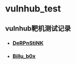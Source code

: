 # vulnhub_test
## vulnhub靶机测试记录
- ### [DeRPnStiNK](https://github.com/trialv/vulnhub_test/blob/master/DeRPnStiNK/README.md)
- ### [Billu_b0x](https://github.com/trialv/vulnhub_test/blob/master/Billu_b0x/README.md)
